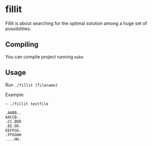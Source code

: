 # fillit
Fillit is about searching for the optimal solution among a huge set of possibilities.

## Compiling
You can compile project running `make`

## Usage
Run `./fillit [filename]`

Example:
```
~ ./fillit testfile

.AABB..
AACCB..
.CC.BDD
.EE.DD.
EEFFGG.
.FFGGHH
....HH.
```
